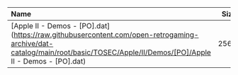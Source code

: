 |Name|Size|
|:---|---:|
|[Apple II - Demos - [PO].dat](https://raw.githubusercontent.com/open-retrogaming-archive/dat-catalog/main/root/basic/TOSEC/Apple/II/Demos/[PO]/Apple II - Demos - [PO].dat)|2566|
